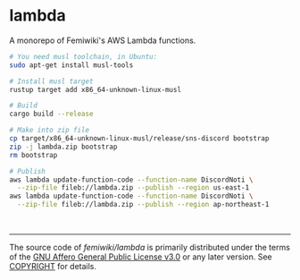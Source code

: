lambda
========
A monorepo of Femiwiki's AWS Lambda functions.

```bash
# You need musl toolchain, in Ubuntu:
sudo apt-get install musl-tools

# Install musl target
rustup target add x86_64-unknown-linux-musl

# Build
cargo build --release

# Make into zip file
cp target/x86_64-unknown-linux-musl/release/sns-discord bootstrap
zip -j lambda.zip bootstrap
rm bootstrap

# Publish
aws lambda update-function-code --function-name DiscordNoti \
  --zip-file fileb://lambda.zip --publish --region us-east-1
aws lambda update-function-code --function-name DiscordNoti \
  --zip-file fileb://lambda.zip --publish --region ap-northeast-1
```

&nbsp;

--------

The source code of *femiwiki/lambda* is primarily distributed under the
terms of the [GNU Affero General Public License v3.0] or any later version. See
[COPYRIGHT] for details.

[GNU Affero General Public License v3.0]: LICENSE
[COPYRIGHT]: COPYRIGHT
